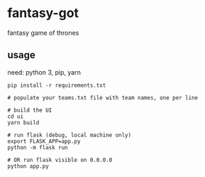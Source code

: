# fantasy-got
fantasy game of thrones

## usage

need: python 3, pip, yarn

```
pip install -r requirements.txt

# populate your teams.txt file with team names, one per line

# build the UI
cd ui
yarn build

# run flask (debug, local machine only)
export FLASK_APP=app.py
python -m flask run

# OR run flask visible on 0.0.0.0
python app.py
```
